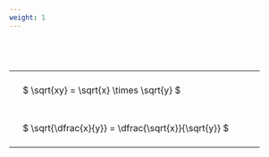 ```yaml
---
weight: 1
---
```


#  
<br>
<style type="text/css">
#T_c4524 th.col_heading {
  text-align: left;
  font-size: 1em;
}
#T_c4524 td {
  text-align: left;
  font-size: 1em;
  padding: 1.5em;
}
#T_c4524_row0_col0, #T_c4524_row1_col0 {
  width: 400px;
  white-space: pre-wrap;
}
</style>
<table id="T_c4524">
  <thead>
  </thead>
  <tbody>
    <tr>
      <td id="T_c4524_row0_col0" class="data row0 col0" >$ \sqrt{xy} = \sqrt{x} \times \sqrt{y} $</td>
    </tr>
    <tr>
      <td id="T_c4524_row1_col0" class="data row1 col0" >$ \sqrt{\dfrac{x}{y}} = \dfrac{\sqrt{x}}{\sqrt{y}} $</td>
    </tr>
  </tbody>
</table>
